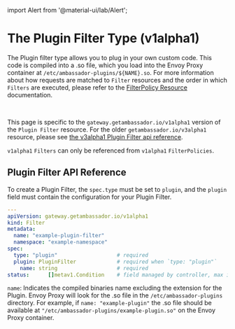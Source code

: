 import Alert from '@material-ui/lab/Alert';

# The **Plugin Filter** Type (v1alpha1)

The Plugin filter type allows you to plug in your own custom code. This code is compiled into a .so file,
which you load into the Envoy Proxy container at `/etc/ambassador-plugins/${NAME}.so`. For more information about how requests are
matched to `Filter` resources and the order in which `Filters` are executed, please refer to the [FilterPolicy Resource][] documentation.

<br />

This page is specific to the `gateway.getambassador.io/v1alpha1` version of the `Plugin Filter` resource. For the older `getambassador.io/v3alpha1` resource,
please see [the v3alpha1 Plugin Filter api reference][].

<Alert severity="info">
    <code>v1alpha1</code> <code>Filters</code> can only be referenced from <code>v1alpha1</code> <code>FilterPolicies</code>.
</Alert>

## Plugin Filter API Reference

To create a Plugin Filter, the `spec.type` must be set to `plugin`, and the `plugin` field must contain the configuration for your Plugin Filter.

```yaml
---
apiVersion: gateway.getambassador.io/v1alpha1
kind: Filter
metadata:
  name: "example-plugin-filter"
  namespace: "example-namespace"
spec:
  type: "plugin"                   # required
  plugin: PluginFilter             # required when `type: "plugin"`
    name: string                   # required
status:      []metav1.Condition    # field managed by controller, max items: 8
```

`name`: Indicates the compiled binaries name excluding the extension for the Plugin.
Envoy Proxy will look for the .so file in the `/etc/ambassador-plugins` directory.
For example, if `name: "example-plugin"` the .so file should be available at
`"/etc/ambassador-plugins/example-plugin.so"` on the Envoy Proxy container.

[FilterPolicy Resource]: ../filterpolicy
[the v3alpha1 Plugin Filter api reference]: ../../../getambassador/v3alpha1/filter-plugin
